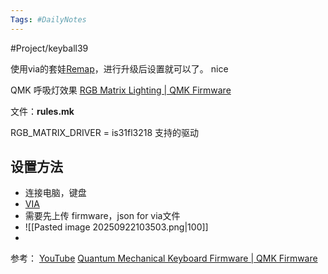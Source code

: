 ```yaml
---
Tags: #DailyNotes 
---
```


#Project/keyball39 

使用via的套娃[Remap](https://qmk018.remap-keys.app/catalog/k895xiCpsM5zlYZCPTEN)，进行升级后设置就可以了。 
nice





QMK 呼吸灯效果
[RGB Matrix Lighting \| QMK Firmware](https://docs.qmk.fm/features/rgb_matrix)

文件：**rules.mk**

RGB_MATRIX_DRIVER = is31fl3218  支持的驱动





## 设置方法

- 连接电脑，键盘
- [VIA](https://usevia.app/)
- 需要先上传 firmware，json for via文件
- ![[Pasted image 20250922103503.png|100]]
- 


参考：
[YouTube](https://www.youtube.com/watch?v=Kh3uqAWskDs)
[Quantum Mechanical Keyboard Firmware \| QMK Firmware](https://docs.qmk.fm/) 



